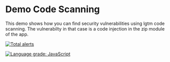 # Demo Code Scanning
This demo shows how you can find security vulnerabilities using lgtm code scanning. The vulnerabilty in that case is a code injection in the zip module of the app.

[![Total alerts](https://img.shields.io/lgtm/alerts/g/vulnerable-demo-app/demo-code-scanning.svg?logo=lgtm&logoWidth=18)](https://lgtm.com/projects/g/vulnerable-demo-app/demo-code-scanning/alerts/)

[![Language grade: JavaScript](https://img.shields.io/lgtm/grade/javascript/g/vulnerable-demo-app/demo-code-scanning.svg?logo=lgtm&logoWidth=18)](https://lgtm.com/projects/g/vulnerable-demo-app/demo-code-scanning/context:javascript)
